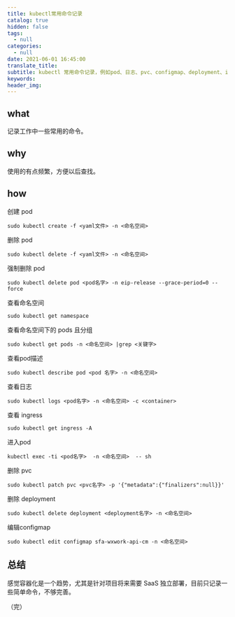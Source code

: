 ```yaml
---
title: kubectl常用命令记录
catalog: true
hidden: false
tags:
  - null
categories:
  - null
date: 2021-06-01 16:45:00
translate_title:
subtitle: kubectl 常用命令记录，例如pod、日志、pvc、configmap、deployment、ingress、describe等操作。
keywords:
header_img:
---
```


## what
记录工作中一些常用的命令。

## why
使用的有点频繁，方便以后查找。

## how

创建 pod

```sudo kubectl create -f <yaml文件> -n <命名空间>```

删除 pod

```sudo kubectl delete -f <yaml文件> -n <命名空间>```

强制删除 pod

```sudo kubectl delete pod <pod名字> -n eip-release --grace-period=0 --force```

查看命名空间

```sudo kubectl get namespace```

查看命名空间下的 pods 且分组

```sudo kubectl get pods -n <命名空间> |grep <关键字>```

查看pod描述

```sudo kubectl describe pod <pod 名字> -n <命名空间>```

查看日志

```sudo kubectl logs <pod名字> -n <命名空间> -c <container>```

查看 ingress

```sudo kubectl get ingress -A```

进入pod

```kubectl exec -ti <pod名字>  -n <命名空间>  -- sh```

删除 pvc

```sudo kubectl patch pvc <pvc名字> -p '{"metadata":{"finalizers":null}}'```

删除 deployment

```sudo kubectl delete deployment <deployment名字> -n <命名空间>```

编辑configmap

```sudo kubectl edit configmap sfa-wxwork-api-cm -n <命名空间>```

## 总结

感觉容器化是一个趋势，尤其是针对项目将来需要 SaaS 独立部署，目前只记录一些简单命令，不够完善。


（完）